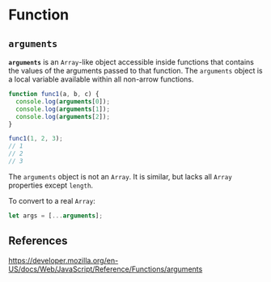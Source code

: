 # Function

## `arguments`

**`arguments`** is an `Array`-like object accessible inside functions that contains the values of the arguments passed to that function. The `arguments` object is a local variable available within all non-arrow functions.

```js
function func1(a, b, c) {
  console.log(arguments[0]);
  console.log(arguments[1]);
  console.log(arguments[2]);
}

func1(1, 2, 3);
// 1
// 2
// 3
```

The `arguments` object is not an `Array`. It is similar, but lacks all `Array` properties except `length`.

To convert to a real `Array`:

```js
let args = [...arguments];
```



## References

https://developer.mozilla.org/en-US/docs/Web/JavaScript/Reference/Functions/arguments

